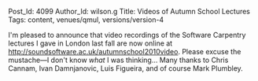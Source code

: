 Post_Id: 4099
Author_Id: wilson.g
Title: Videos of Autumn School Lectures
Tags: content, venues/qmul, versions/version-4

<p>I'm pleased to announce that video recordings of the Software Carpentry lectures I gave in London last fall are now online at <a href="http://soundsoftware.ac.uk/autumnschool2010video">http://soundsoftware.ac.uk/autumnschool2010video</a>. Please excuse the mustache&mdash;I don't know <em>what</em> I was thinking... Many thanks to Chris Cannam, Ivan Damnjanovic, Luis Figueira, and of course Mark Plumbley.</p>
